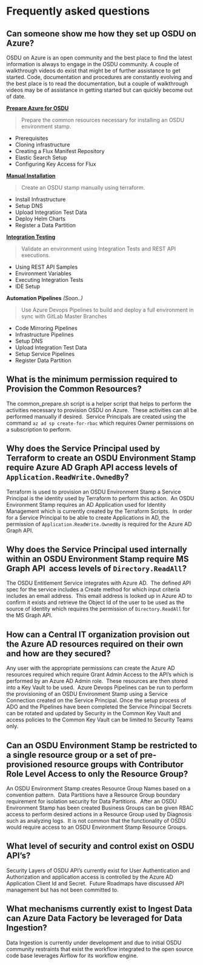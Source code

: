 # Frequently asked questions

## Can someone show me how they set up OSDU on Azure?

OSDU on Azure is an open community and the best place to find the latest information is always to engage in the OSDU community. A couple of walkthrough videos do exist that might be of further assistance to get started.  Code, documentation and procedures are constantly evolving and the best place is to read the documentation, but a couple of walkthrough videos may be of assistance in getting started but can quickly become out of date.

__[Prepare Azure for OSDU](https://msosdu.azureedge.net/osdu-azure-prepare/osdu-azure-prepare.html)__
> Prepare the common resources necessary for installing an OSDU environment stamp.

- Prerequisites
- Cloning infrastructure
- Creating a Flux Manifest Repository
- Elastic Search Setup
- Configuring Key Access for Flux

__[Manual Installation](https://msosdu.azureedge.net/osdu-azure-manual/osdu-azure-manual.html)__
> Create an OSDU stamp manually using terraform.

- Install Infrastructure
- Setup DNS
- Upload Integration Test Data
- Deploy Helm Charts
- Register a Data Partition

__[Integration Testing](https://msosdu.azureedge.net/osdu-azure-testing/osdu-azure-testing.html)__
> Validate an environment using Integration Tests and REST API executions.

- Using REST API Samples
- Environment Variables
- Executing Integration Tests
- IDE Setup

__Automation Pipelines__ _(Soon..)_
> Use Azure Devops Pipelines to build and deploy a full environment in sync with GitLab Master Branches

- Code Mirroring Pipelines
- Infrastructure Pipelines
- Setup DNS
- Upload Integration Test Data
- Setup Service Pipelines
- Register Data Partition



## What is the minimum permission required to Provision the Common Resources?

The common_prepare.sh script is a helper script that helps to perform the activities necessary to provision OSDU on Azure.  These activities can all be performed manually if desired.  Service Principals are created using the command `az ad sp create-for-rbac` which requires Owner permissions on a subscription to perform.
 
## Why does the Service Principal used by Terraform to create an OSDU Environment Stamp require Azure AD Graph API access levels of `Application.ReadWrite.OwnedBy`?

Terraform is used to provision an OSDU Environment Stamp a Service Principal is the identity used by Terraform to perform this action.  An OSDU Environment Stamp requires an AD Application used for Identity Management which is currently created by the Terraform Scripts.  In order for a Service Principal to be able to create Applications in AD, the permission of `Application.ReadWrite.OwnedBy` is required for the Azure AD Graph API.
 
## Why does the Service Principal used internally within an OSDU Environment Stamp require MS Graph API  access levels of `Directory.ReadAll`?

The OSDU Entitlement Service integrates with Azure AD.  The defined API spec for the service includes a Create method for which input criteria includes an email address.  This email address is looked up in Azure AD to confirm it exists and retrieve the Object Id of the user to be used as the source of identity which requires the permission of `Directory.ReadAll` for the MS Graph API.
 
## How can a Central IT organization provision out the Azure AD resources required on their own and how are they secured?

Any user with the appropriate permissions can create the Azure AD resources required which require Grant Admin Access to the API’s which is performed by an Azure AD Admin role.  These resources are then stored into a Key Vault to be used.  Azure Devops Pipelines can be run to perform the provisioning of an OSDU Environment Stamp using a Service Connection created on the Service Principal. Once the setup process of ADO and the Pipelines have been completed the Service Principal Secrets can be rotated and updated by Security in the Common Key Vault and access policies to the Common Key Vault can be limited to Security Teams only.
 
## Can an OSDU Environment Stamp be restricted to a single resource group or a set of pre-provisioned resource groups with Contributor Role Level Access to only the Resource Group?

An OSDU Environment Stamp creates Resource Group Names based on a convention pattern.  Data Partitions have a Resource Group boundary requirement for isolation security for Data Partitions.  After an OSDU Environment Stamp has been created Business Groups can be given RBAC access to perform desired actions in a Resource Group used by Diagnosis such as analyzing logs.  It is not common that the functionality of OSDU would require access to an OSDU Environment Stamp Resource Groups.
 
## What level of security and control exist on OSDU API’s?

Security Layers of OSDU API’s currently exist for User Authentication and Authorization and application access is controlled by the Azure AD Application Client Id and Secret.  Future Roadmaps have discussed API management but has not been committed to.
 
## What mechanisms currently exist to Ingest Data can Azure Data Factory be leveraged for Data Ingestion?

Data Ingestion is currently under development and due to initial OSDU community restraints that exist the workflow integrated to the open source code base leverages Airflow for its workflow engine.
 